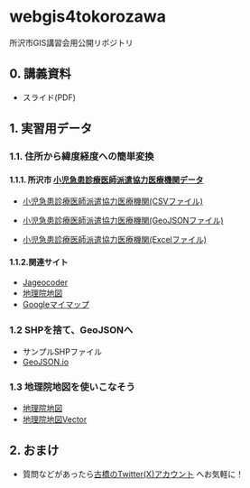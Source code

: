 # webgis4tokorozawa
所沢市GIS講習会用公開リポジトリ

## 0. 講義資料
 * スライド(PDF)

## 1. 実習用データ

### 1.1. 住所から緯度経度への簡単変換
#### 1.1.1. 所沢市 [小児急患診療医師派遣協力医療機関データ](https://www.city.tokorozawa.saitama.jp/iryo/kyukyugairainogoannai/syounikyuukansinryou.html)
 * [小児急患診療医師派遣協力医療機関(CSVファイル)](https://github.com/furuhashilab/webgis4tokorozawa/blob/main/data/%E5%B0%8F%E5%85%90%E6%80%A5%E6%82%A3%E8%A8%BA%E7%99%82%E5%8C%BB%E5%B8%AB%E6%B4%BE%E9%81%A3%E5%8D%94%E5%8A%9B%E5%8C%BB%E7%99%82%E6%A9%9F%E9%96%A2.csv)

 * [小児急患診療医師派遣協力医療機関(GeoJSONファイル)](https://github.com/furuhashilab/webgis4tokorozawa/blob/main/data/%E5%B0%8F%E5%85%90%E6%80%A5%E6%82%A3%E8%A8%BA%E7%99%82%E5%8C%BB%E5%B8%AB%E6%B4%BE%E9%81%A3%E5%8D%94%E5%8A%9B%E5%8C%BB%E7%99%82%E6%A9%9F%E9%96%A2.geojson)

 * [小児急患診療医師派遣協力医療機関(Excelファイル)](https://github.com/furuhashilab/webgis4tokorozawa/blob/main/data/%E5%B0%8F%E5%85%90%E6%80%A5%E6%82%A3%E8%A8%BA%E7%99%82%E5%8C%BB%E5%B8%AB%E6%B4%BE%E9%81%A3%E5%8D%94%E5%8A%9B%E5%8C%BB%E7%99%82%E6%A9%9F%E9%96%A2.geojson)


#### 1.1.2.関連サイト
 * [Jageocoder](https://jageocoder.info-proto.com/)
 * [地理院地図](https://maps.gsi.go.jp/)
 * [Googleマイマップ](https://www.google.com/maps/d/u/0/)

### 1.2 SHPを捨て、GeoJSONへ
 * サンプルSHPファイル
 * [GeoJSON.io](https://geojson.io/)

### 1.3 地理院地図を使いこなそう
 * [地理院地図](https://maps.gsi.go.jp/)
 * [地理院地図Vector](https://maps.gsi.go.jp/vector/)


## 2. おまけ
 * 質問などがあったら[古橋のTwitter(X)アカウント](https://twitter.com/mapconcierge) へお気軽に！
